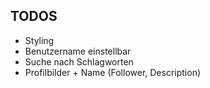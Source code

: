 ## TODOS
- Styling
- Benutzername einstellbar
- Suche nach Schlagworten
- Profilbilder + Name (Follower, Description)